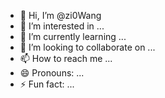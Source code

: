 - 👋 Hi, I’m @zi0Wang
- 👀 I’m interested in ...
- 🌱 I’m currently learning ...
- 💞️ I’m looking to collaborate on ...
- 📫 How to reach me ...
- 😄 Pronouns: ...
- ⚡ Fun fact: ...

<!---
zi0Wang/zi0Wang is a ✨ special ✨ repository because its `README.md` (this file) appears on your GitHub profile.
You can click the Preview link to take a look at your changes.
--->
